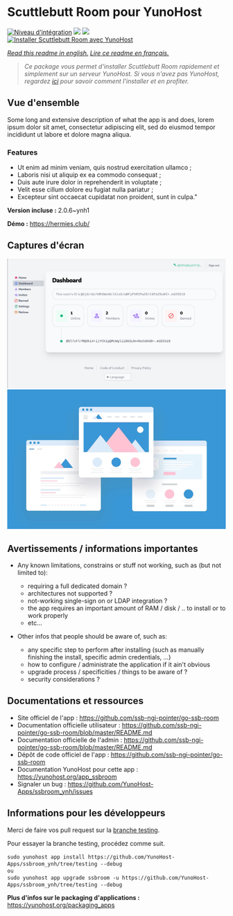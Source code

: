 # Scuttlebutt Room pour YunoHost

[![Niveau d'intégration](https://dash.yunohost.org/integration/ssbroom.svg)](https://dash.yunohost.org/appci/app/ssbroom) ![](https://ci-apps.yunohost.org/ci/badges/ssbroom.status.svg) ![](https://ci-apps.yunohost.org/ci/badges/ssbroom.maintain.svg)  
[![Installer Scuttlebutt Room avec YunoHost](https://install-app.yunohost.org/install-with-yunohost.svg)](https://install-app.yunohost.org/?app=ssbroom)

*[Read this readme in english.](./README.md)*
*[Lire ce readme en français.](./README_fr.md)*

> *Ce package vous permet d'installer Scuttlebutt Room rapidement et simplement sur un serveur YunoHost.
Si vous n'avez pas YunoHost, regardez [ici](https://yunohost.org/#/install) pour savoir comment l'installer et en profiter.*

## Vue d'ensemble

Some long and extensive description of what the app is and does, lorem ipsum dolor sit amet, consectetur adipiscing elit, sed do eiusmod tempor incididunt ut labore et dolore magna aliqua.

### Features

- Ut enim ad minim veniam, quis nostrud exercitation ullamco ;
- Laboris nisi ut aliquip ex ea commodo consequat ;
- Duis aute irure dolor in reprehenderit in voluptate ;
- Velit esse cillum dolore eu fugiat nulla pariatur ;
- Excepteur sint occaecat cupidatat non proident, sunt in culpa."


**Version incluse :** 2.0.6~ynh1

**Démo :** https://hermies.club/

## Captures d'écran

![](./doc/screenshots/ssbroom-screenshot.png)
![](./doc/screenshots/example.jpg)

## Avertissements / informations importantes

* Any known limitations, constrains or stuff not working, such as (but not limited to):
    * requiring a full dedicated domain ?
    * architectures not supported ?
    * not-working single-sign on or LDAP integration ?
    * the app requires an important amount of RAM / disk / .. to install or to work properly
    * etc...

* Other infos that people should be aware of, such as:
    * any specific step to perform after installing (such as manually finishing the install, specific admin credentials, ...)
    * how to configure / administrate the application if it ain't obvious
    * upgrade process / specificities / things to be aware of ?
    * security considerations ?

## Documentations et ressources

* Site officiel de l'app : https://github.com/ssb-ngi-pointer/go-ssb-room
* Documentation officielle utilisateur : https://github.com/ssb-ngi-pointer/go-ssb-room/blob/master/README.md
* Documentation officielle de l'admin : https://github.com/ssb-ngi-pointer/go-ssb-room/blob/master/README.md
* Dépôt de code officiel de l'app : https://github.com/ssb-ngi-pointer/go-ssb-room
* Documentation YunoHost pour cette app : https://yunohost.org/app_ssbroom
* Signaler un bug : https://github.com/YunoHost-Apps/ssbroom_ynh/issues

## Informations pour les développeurs

Merci de faire vos pull request sur la [branche testing](https://github.com/YunoHost-Apps/ssbroom_ynh/tree/testing).

Pour essayer la branche testing, procédez comme suit.
```
sudo yunohost app install https://github.com/YunoHost-Apps/ssbroom_ynh/tree/testing --debug
ou
sudo yunohost app upgrade ssbroom -u https://github.com/YunoHost-Apps/ssbroom_ynh/tree/testing --debug
```

**Plus d'infos sur le packaging d'applications :** https://yunohost.org/packaging_apps